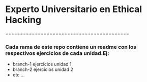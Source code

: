 # Experto Universitario en Ethical Hacking
==========================================

### Cada rama de este repo contiene un readme con los respectivos ejercicios de cada unidad.Ej: 

- branch-1 ejercicios unidad 1
- branch-2 ejercicios unidad 2
- etc ...
